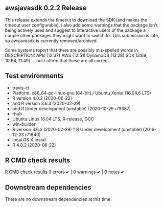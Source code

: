## awsjavasdk 0.2.2 Release

This release extends the timeout to download the SDK (and makes the timeout user configurable).  I also add some warnings that the package isn't being actively used and suggest to interactive users of the package a couple other packages they might want to switch to.  This submission is late, so awsjavasdk is currently removed/archived. 

Some systems report that there are possibly mis-spelled words in DESCRIPTION:
  APIs (12:37)
  AWS (12:51)
  DynamoDB (13:28)
  SDK (3:69, 10:64, 11:49)
... but I affirm that these are all correct.

## Test environments
* travis-ci
 * Platform: x86_64-pc-linux-gnu (64-bit) / Ubuntu Xenial (16.04.6 LTS)
 * R version 4.0.2 (2020-06-22)
 * and R version 3.6.3 (2020-02-29)
 * and R Under development (unstable) (2020-10-29 r79387)
* rhub
 * Ubuntu Linux 16.04 LTS, R-release, GCC
* win-builder
 * R version 3.6.3 (2020-02-29)
 ? R Under development (unstable) (2016-12-23 r71840)
* local OS X Install
 * R 4.0.2 (2020-06-22)
 
## R CMD check results
R CMD check results
0 errors ✔ | 0 warnings ✔ | 0 notes ✔

## Downstream dependencies
There are no downstream dependencies at this time.
